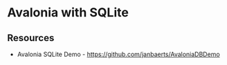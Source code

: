 # Avalonia with SQLite

## Resources

* Avalonia SQLite Demo - https://github.com/janbaerts/AvaloniaDBDemo